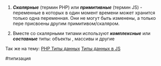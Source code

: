 1. ***Скалярные*** (термин PHP) или ***примитивные*** (термин JS) - переменные в которых в один момент времени может хранится только одна переменная. Они не могут быть изменены, а только пере присвоены другим примитивом/скаляром.

2. Вместе со скалярными типами используют ***комплексные*** или ***составные*** типы: объекты , массивы и другие

Так же на тему:
[PHP Типы данных](PHP%20Типы%20данных.md)
[Типы данных в JS](Типы%20данных%20в%20JS.md)

#типизация 


